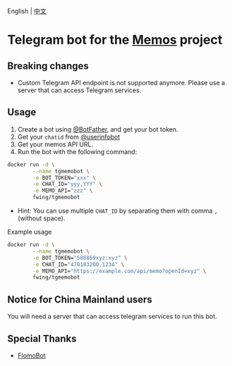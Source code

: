 English | [中文](README.zh_CN.md)

# Telegram bot for the [Memos](https://github.com/usememos/memos) project

## Breaking changes

- Custom Telegram API endpoint is not supported anymore. Please use a server that can access Telegram services.

## Usage

1. Create a bot using [@BotFather](https://t.me/BotFather), and get your bot token.
2. Get your `chatid` from [@userinfobot](https://t.me/userinfobot)
3. Get your memos API URL.
4. Run the bot with the following command:

```bash
docker run -d \
        --name tgmemobot \
        -e BOT_TOKEN="xxx" \
        -e CHAT_ID="yyy,YYY" \
        -e MEMO_API="zzz" \
        fwing/tgmemobot
```

- Hint: You can use multiple `CHAT_ID` by separating them with comma `,` (without space).
 
Example usage

```bash
docker run -d \
        --name tgmemobot \
        -e BOT_TOKEN="588859xyz:xyz" \
        -e CHAT_ID="470183200,1234" \
        -e MEMO_API="https://example.com/api/memo?openId=xyz" \
        fwing/tgmemobot
```

## Notice for China Mainland users

You will need a server that can access telegram services to run this bot.

## Special Thanks

- [FlomoBot](https://github.com/wogong/flomobot)